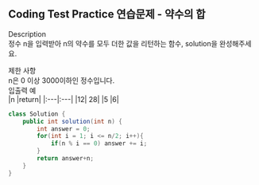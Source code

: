## Coding Test Practice 연습문제 - 약수의 합

Description <br>
정수 n을 입력받아 n의 약수를 모두 더한 값을 리턴하는 함수, solution을 완성해주세요.
 <br>
 
제한 사항  <br>
n은 0 이상 3000이하인 정수입니다. <br>
입출력 예 <br>
|n	|return|
|:---|:---|
|12|	28|
|5	|6|

```java
class Solution {
    public int solution(int n) {
        int answer = 0;
        for(int i = 1; i <= n/2; i++){
            if(n % i == 0) answer += i;
        }
        return answer+n;
    }
}
```
